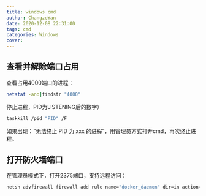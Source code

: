 ```yaml
---
title: windows cmd
author: ChangzeYan
date: 2020-12-08 22:31:00
tags: cmd
categories: Windows
cover:
---
```


## 查看并解除端口占用
查看占用4000端口的进程：
```bash
netstat -ano|findstr "4000"
```

停止进程，PID为LISTENING后的数字）
```bash
taskkill /pid "PID" /F
```
如果出现：“无法终止 PID 为 xxx 的进程”，用管理员方式打开cmd，再次终止进程。


## 打开防火墙端口
在管理员模式下，打开2375端口，支持远程访问：
```bash
netsh advfirewall firewall add rule name="docker_daemon" dir=in action=allow protocol=TCP localport=2375
```
